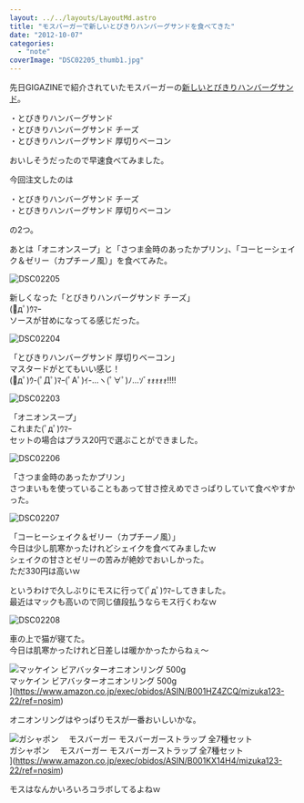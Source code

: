 ```yaml
---
layout: ../../layouts/LayoutMd.astro
title: "モスバーガーで新しいとびきりハンバーグサンドを食べてきた"
date: "2012-10-07"
categories: 
  - "note"
coverImage: "DSC02205_thumb1.jpg"
---
```


先日GIGAZINEで紹介されていたモスバーガーの[新しいとびきりハンバーグサンド](http://gigazine.net/news/20121002-mos-tobikiri/)。

・とびきりハンバーグサンド  
・とびきりハンバーグサンド チーズ  
・とびきりハンバーグサンド 厚切りベーコン

おいしそうだったので早速食べてみました。

今回注文したのは

・とびきりハンバーグサンド チーズ  
・とびきりハンバーグサンド 厚切りベーコン

の2つ。

あとは「オニオンスープ」と「さつま金時のあったかプリン」、「コーヒーシェイク＆ゼリー（カプチーノ風）」を食べてみた。

![DSC02205](/archive/images/DSC02205_thumb.jpg "DSC02205")


新しくなった「とびきりハンバーグサンド チーズ」  
(ﾟдﾟ)ｳﾏｰ  
ソースが甘めになってる感じだった。

![DSC02204](/archive/images/DSC02204_thumb.jpg "DSC02204")


「とびきりハンバーグサンド 厚切りベーコン」  
マスタードがとてもいい感じ！  
(ﾟдﾟ)ｳ-(ﾟДﾟ)ﾏｰ(ﾟAﾟ)ｲ-…ヽ(ﾟ∀ﾟ)ﾉ…ｿﾞｫｫｫｫｫ!!!!

![DSC02203](/archive/images/DSC02203_thumb.jpg "DSC02203")


「オニオンスープ」  
これまた(ﾟдﾟ)ｳﾏｰ  
セットの場合はプラス20円で選ぶことができました。

![DSC02206](/archive/images/DSC02206_thumb.jpg "DSC02206")


「さつま金時のあったかプリン」  
さつまいもを使っていることもあって甘さ控えめでさっぱりしていて食べやすかった。

![DSC02207](/archive/images/DSC02207_thumb.jpg "DSC02207")


「コーヒーシェイク＆ゼリー（カプチーノ風）」  
今日は少し肌寒かったけれどシェイクを食べてみましたｗ  
シェイクの甘さとゼリーの苦みが絶妙でおいしかった。  
ただ330円は高いｗ

というわけで久しぶりにモスに行って(ﾟдﾟ)ｳﾏｰしてきました。  
最近はマックも高いので同じ値段払うならモス行くわなｗ

![DSC02208](/archive/images/DSC02208_thumb.jpg "DSC02208")


車の上で猫が寝てた。  
今日は肌寒かったけれど日差しは暖かかったからねぇ～

![マッケイン ビアバッターオニオンリング 500g](/archive/images/51MI2pppisL._SL75_.jpg)  
マッケイン ビアバッターオニオンリング 500g  
](https://www.amazon.co.jp/exec/obidos/ASIN/B001HZ4ZCQ/mizuka123-22/ref=nosim)

オニオンリングはやっぱりモスが一番おいしいかな。

![ガシャポン　 モスバーガー モスバーガーストラップ 全7種セット](/archive/images/51iFJo2x0UL._SL75_.jpg)  
ガシャポン　 モスバーガー モスバーガーストラップ 全7種セット  
](https://www.amazon.co.jp/exec/obidos/ASIN/B001KX14H4/mizuka123-22/ref=nosim)

モスはなんかいろいろコラボしてるよねｗ
